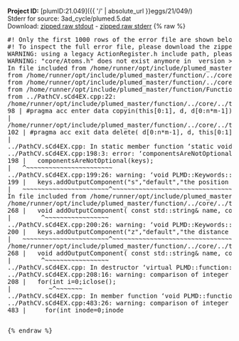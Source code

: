 **Project ID:** [plumID:21.049]({{ '/' | absolute_url }}eggs/21/049/)  
Stderr for source:  3ad_cycle/plumed.5.dat   
Download: [zipped raw stdout](plumed.5.dat.plumed_master.stdout.txt.zip) - [zipped raw stderr](plumed.5.dat.plumed_master.stderr.txt.zip) 
{% raw %}
<pre>
#! Only the first 1000 rows of the error file are shown below
#! To inspect the full error file, please download the zipped raw stderr file above
WARNING: using a legacy ActionRegister.h include path, please use <<#include "core/ActionRegister.h">>
WARNING: "core/Atoms.h" does not exist anymore in  version >=2.10, you should change your code.
In file included from /home/runner/opt/include/plumed_master/function/../core/../tools/Tools.h:27,
from /home/runner/opt/include/plumed_master/function/../core/Action.h:28,
from /home/runner/opt/include/plumed_master/function/../core/ActionWithValue.h:25,
from /home/runner/opt/include/plumed_master/function/Function.h:25,
from ../PathCV.sCd4EX.cpp:22:
/home/runner/opt/include/plumed_master/function/../core/../tools/Tensor.h:98: warning: ignoring ‘#pragma acc enter’ [-Wunknown-pragmas]
98 | #pragma acc enter data copyin(this[0:1], d, d[0:n*m-1])
|
/home/runner/opt/include/plumed_master/function/../core/../tools/Tensor.h:102: warning: ignoring ‘#pragma acc exit’ [-Wunknown-pragmas]
102 | #pragma acc exit data delete( d[0:n*m-1], d, this[0:1])
|
../PathCV.sCd4EX.cpp: In static member function ‘static void PLMD::function::PathCV::registerKeywords(PLMD::Keywords&)’:
../PathCV.sCd4EX.cpp:198:3: error: ‘componentsAreNotOptional’ was not declared in this scope
198 |   componentsAreNotOptional(keys);
|   ^~~~~~~~~~~~~~~~~~~~~~~~
../PathCV.sCd4EX.cpp:199:26: warning: ‘void PLMD::Keywords::addOutputComponent(const std::string&, const std::string&, const std::string&)’ is deprecated: Use addOutputComponent with four argument and specify valid types for value from scalar/vector/matrix/grid [-Wdeprecated-declarations]
199 |   keys.addOutputComponent("s","default","the position on the path");
|   ~~~~~~~~~~~~~~~~~~~~~~~^~~~~~~~~~~~~~~~~~~~~~~~~~~~~~~~~~~~~~~~~~
In file included from /home/runner/opt/include/plumed_master/function/../core/Action.h:27:
/home/runner/opt/include/plumed_master/function/../core/../tools/Keywords.h:268:8: note: declared here
268 |   void addOutputComponent( const std::string& name, const std::string& key, const std::string& descr );
|        ^~~~~~~~~~~~~~~~~~
../PathCV.sCd4EX.cpp:200:26: warning: ‘void PLMD::Keywords::addOutputComponent(const std::string&, const std::string&, const std::string&)’ is deprecated: Use addOutputComponent with four argument and specify valid types for value from scalar/vector/matrix/grid [-Wdeprecated-declarations]
200 |   keys.addOutputComponent("z","default","the distance from the path");
|   ~~~~~~~~~~~~~~~~~~~~~~~^~~~~~~~~~~~~~~~~~~~~~~~~~~~~~~~~~~~~~~~~~~~
/home/runner/opt/include/plumed_master/function/../core/../tools/Keywords.h:268:8: note: declared here
268 |   void addOutputComponent( const std::string& name, const std::string& key, const std::string& descr );
|        ^~~~~~~~~~~~~~~~~~
../PathCV.sCd4EX.cpp: In destructor ‘virtual PLMD::function::PathCV::~PathCV()’:
../PathCV.sCd4EX.cpp:208:16: warning: comparison of integer expressions of different signedness: ‘int’ and ‘unsigned int’ [-Wsign-compare]
208 |   for(int i=0;i<mw_n_;++i){
|               ~^~~~~~
../PathCV.sCd4EX.cpp: In constructor ‘PLMD::function::PathCV::PathCV(const PLMD::ActionOptions&)’:
../PathCV.sCd4EX.cpp:236:16: warning: comparison of integer expressions of different signedness: ‘int’ and ‘unsigned int’ [-Wsign-compare]
236 |   for(int i=0;i<mw_n_;++i){
|               ~^~~~~~
../PathCV.sCd4EX.cpp:259:11: warning: comparison of integer expressions of different signedness: ‘int’ and ‘unsigned int’ [-Wsign-compare]
259 |       if(i==mw_id_) ifiles[i]->close();
|          ~^~~~~~~~
../PathCV.sCd4EX.cpp: In member function ‘void PLMD::function::PathCV::generatePath()’:
../PathCV.sCd4EX.cpp:483:26: warning: comparison of integer expressions of different signedness: ‘int’ and ‘unsigned int’ [-Wsign-compare]
483 |     for(int inode=0;inode<nnodes;inode++){
|                     ~~~~~^~~~~~~
../PathCV.sCd4EX.cpp: In member function ‘void PLMD::function::PathCV::readMultipleWalkers()’:
../PathCV.sCd4EX.cpp:941:16: warning: comparison of integer expressions of different signedness: ‘int’ and ‘unsigned int’ [-Wsign-compare]
941 |   for(int i=0;i<mw_n_;++i){
|               ~^~~~~~
../PathCV.sCd4EX.cpp:942:9: warning: comparison of integer expressions of different signedness: ‘int’ and ‘unsigned int’ [-Wsign-compare]
942 |     if(i==mw_id_) continue;
|        ~^~~~~~~~
../PathCV.sCd4EX.cpp:957:5: error: invalid use of incomplete type ‘class PLMD::Communicator’
957 |     comm.Barrier();
|     ^~~~
In file included from /home/runner/opt/include/plumed_master/function/../core/../tools/OFile.h:25,
from /home/runner/opt/include/plumed_master/function/../core/../tools/Log.h:25,
from /home/runner/opt/include/plumed_master/function/../core/Action.h:30:
/home/runner/opt/include/plumed_master/function/../core/../tools/FileBase.h:29:7: note: forward declaration of ‘class PLMD::Communicator’
29 | class Communicator;
|       ^~~~~~~~~~~~
../PathCV.sCd4EX.cpp:958:5: error: invalid use of incomplete type ‘class PLMD::Communicator’
958 |     multi_sim_comm.Barrier();
|     ^~~~~~~~~~~~~~
/home/runner/opt/include/plumed_master/function/../core/../tools/FileBase.h:29:7: note: forward declaration of ‘class PLMD::Communicator’
29 | class Communicator;
|       ^~~~~~~~~~~~
terminate called after throwing an instance of 'PLMD::Plumed::ExceptionError'
what():
(core/PlumedMain.cpp:1502) void PLMD::PlumedMain::load(const std::string&)
An error happened while executing command env PLUMED_ROOT='/home/runner/opt/lib/plumed_master' PLUMED_VERSION='2.11.0-dev' PLUMED_HTMLDIR='/home/runner/opt/share/doc/plumed_master' PLUMED_INCLUDEDIR='/home/runner/opt/include' PLUMED_PROGRAM_NAME='plumed_master' PLUMED_IS_INSTALLED='yes' "/home/runner/opt/lib/plumed_master"/scripts/mklib.sh -n -o ./../PathCV.2.11.0-dev.so ../PathCV.cpp

[pkrvm7jw40e0xgp:11070] *** Process received signal ***
[pkrvm7jw40e0xgp:11070] Signal: Aborted (6)
[pkrvm7jw40e0xgp:11070] Signal code:  (-6)
[pkrvm7jw40e0xgp:11070] [ 0] /lib/x86_64-linux-gnu/libc.so.6(+0x45330)[0x7f9d14245330]
[pkrvm7jw40e0xgp:11070] [ 1] /lib/x86_64-linux-gnu/libc.so.6(pthread_kill+0x11c)[0x7f9d1429eb2c]
[pkrvm7jw40e0xgp:11070] [ 2] /lib/x86_64-linux-gnu/libc.so.6(gsignal+0x1e)[0x7f9d1424527e]
[pkrvm7jw40e0xgp:11070] [ 3] /lib/x86_64-linux-gnu/libc.so.6(abort+0xdf)[0x7f9d142288ff]
[pkrvm7jw40e0xgp:11070] [ 4] /lib/x86_64-linux-gnu/libstdc++.so.6(+0xa5ff5)[0x7f9d146a5ff5]
[pkrvm7jw40e0xgp:11070] [ 5] /lib/x86_64-linux-gnu/libstdc++.so.6(+0xbb0da)[0x7f9d146bb0da]
[pkrvm7jw40e0xgp:11070] [ 6] /lib/x86_64-linux-gnu/libstdc++.so.6(_ZSt10unexpectedv+0x0)[0x7f9d146a5a55]
[pkrvm7jw40e0xgp:11070] [ 7] /lib/x86_64-linux-gnu/libstdc++.so.6(+0xa5a6f)[0x7f9d146a5a6f]
[pkrvm7jw40e0xgp:11070] [ 8] plumed_master(+0x146dd)[0x5577bb24d6dd]
[pkrvm7jw40e0xgp:11070] [ 9] /lib/x86_64-linux-gnu/libc.so.6(+0x2a1ca)[0x7f9d1422a1ca]
[pkrvm7jw40e0xgp:11070] [10] /lib/x86_64-linux-gnu/libc.so.6(__libc_start_main+0x8b)[0x7f9d1422a28b]
[pkrvm7jw40e0xgp:11070] [11] plumed_master(+0x15365)[0x5577bb24e365]
[pkrvm7jw40e0xgp:11070] *** End of error message ***
</pre>
{% endraw %}
